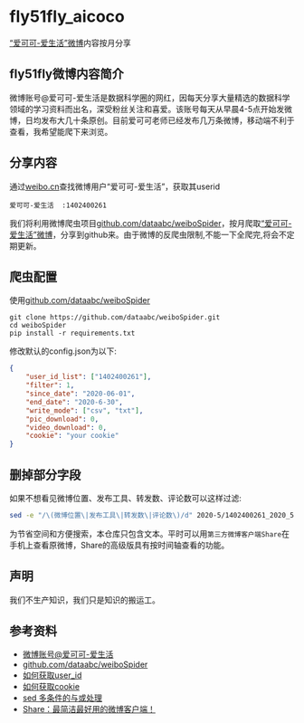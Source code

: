 # fly51fly_aicoco
[“爱可可-爱生活”微博](https://weibo.com/fly51fly)内容按月分享
## fly51fly微博内容简介
微博账号@爱可可-爱生活是数据科学圈的网红，因每天分享大量精选的数据科学领域的学习资料而出名，深受粉丝关注和喜爱。该账号每天从早晨4-5点开始发微博，日均发布大几十条原创。目前爱可可老师已经发布几万条微博，移动端不利于查看，我希望能爬下来浏览。
## 分享内容
通过[weibo.cn](https://weibo.cn/)查找微博用户“爱可可-爱生活”，获取其userid
```
爱可可-爱生活  :1402400261
```
我们将利用微博爬虫项目[github.com/dataabc/weiboSpider](https://github.com/dataabc/weiboSpider)，按月爬取[“爱可可-爱生活”微博](https://weibo.com/fly51fly)，分享到github来。由于微博的反爬虫限制,不能一下全爬完,将会不定期更新。
## 爬虫配置
使用[github.com/dataabc/weiboSpider](https://github.com/dataabc/weiboSpider)
```
git clone https://github.com/dataabc/weiboSpider.git
cd weiboSpider
pip install -r requirements.txt
```
修改默认的config.json为以下:
```json
{
    "user_id_list": ["1402400261"],
    "filter": 1,
    "since_date": "2020-06-01",
	"end_date": "2020-6-30",
    "write_mode": ["csv", "txt"],
    "pic_download": 0,
    "video_download": 0,
    "cookie": "your cookie"
}
```
## 删掉部分字段
如果不想看见微博位置、发布工具、转发数、评论数可以这样过滤:
```bash
sed -e "/\(微博位置\|发布工具\|转发数\|评论数\)/d" 2020-5/1402400261_2020_5.txt
```
为节省空间和方便搜索，本仓库只包含文本。平时可以用`第三方微博客户端Share`在手机上查看原微博，Share的高级版具有按时间轴查看的功能。
## 声明
我们不生产知识，我们只是知识的搬运工。
## 参考资料
- [微博账号@爱可可-爱生活](https://weibo.com/fly51fly)
- [github.com/dataabc/weiboSpider](https://github.com/dataabc/weiboSpider)
- [如何获取user_id](https://github.com/dataabc/weiboSpider/blob/master/docs/userid.md)
- [如何获取cookie](https://github.com/dataabc/weiboSpider#如何获取cookie)
- [sed 多条件的与或处理](https://zhidao.baidu.com/question/430076056664891372.html)
- [Share：最简洁最好用的微博客户端！](https://zhuanlan.zhihu.com/p/62053265)
